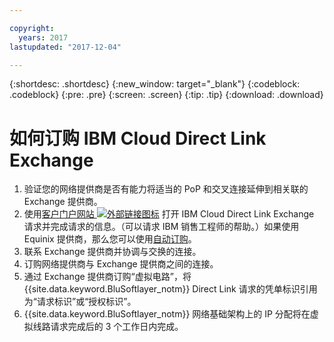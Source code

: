 ```yaml
---

copyright:
  years: 2017
lastupdated: "2017-12-04"

---
```


{:shortdesc: .shortdesc}
{:new_window: target="_blank"}
{:codeblock: .codeblock}
{:pre: .pre}
{:screen: .screen}
{:tip: .tip}
{:download: .download}

# 如何订购 IBM Cloud Direct Link Exchange

1. 验证您的网络提供商是否有能力将适当的 PoP 和交叉连接延伸到相关联的 Exchange 提供商。
2. 使用[客户门户网站 ![外部链接图标](../../icons/launch-glyph.svg "外部链接图标")](https://control.softlayer.com/) 打开 IBM Cloud Direct Link Exchange 请求并完成请求的信息。（可以请求 IBM 销售工程师的帮助。）如果使用 Equinix 提供商，那么您可以使用[自动订购](cloud-exchange-automation.html)。
3. 联系 Exchange 提供商并协调与交换的连接。
4. 订购网络提供商与 Exchange 提供商之间的连接。
5. 通过 Exchange 提供商订购“虚拟电路”，将 {{site.data.keyword.BluSoftlayer_notm}} Direct Link 请求的凭单标识引用为“请求标识”或“授权标识”。
6. {{site.data.keyword.BluSoftlayer_notm}} 网络基础架构上的 IP 分配将在虚拟线路请求完成后的 3 个工作日内完成。
 
